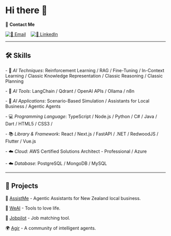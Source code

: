 # Hi there 👋

📧 **Contact Me**  

[![📧 Email](https://img.shields.io/badge/Email-steven.zg%40outlook.com-blue?style=flat-square&logo=microsoft-outlook)](mailto:steven.zg@outlook.com) &nbsp;&nbsp; [![💼 LinkedIn](https://img.shields.io/badge/LinkedIn-Stevenzg-blue?style=flat-square&logo=linkedin)](https://www.linkedin.com/in/stevenzg/)

---

## 🛠️ Skills
\- 🤖 _AI Techniques_: Reinforcement Learning / RAG / Fine-Tuning / In-Context Learning / Classic Knowledge Representation / Classic Reasoning / Classic Planning

\- 🤖 _AI Tools_: LangChain / Qdrant / OpenAI APIs / Ollama / n8n

\- 🤖 _AI Applications_: Scenario-Based Simulation / Assistants for Local Business / Agentic Agents

\- 💻 _Programming Language_: TypeScript / Node.js / Python / C# / Java / Dart / HTML5 / CSS3 /

\- 📚 _Library & Framework_: React / Next.js / FastAPI / .NET / RedwoodJS / Flutter / Vue.js

\- ☁️ _Cloud_: AWS Certified Solutions Architect - Professional / Azure

\- ☁️ _Database_: PostgreSQL / MongoDB / MySQL

---

## 🚀 Projects
🤖 [AssistMe](https://assistme.co.nz) - Agentic Assistants for New Zealand local business.  

🌟 [WeAI](https://weai.life) - Tools to love life.

🎯 [Jobpilot](https://jobpilot.co.nz) - Job matching tool.  

🌍 [Agir](https://agir.cc) - A community of intelligent agents.  


<!--
**stevenzg/stevenzg** is a ✨ _special_ ✨ repository because its `README.md` (this file) appears on your GitHub profile.

Here are some ideas to get you started:

- 🔭 I’m currently working on ...
- 🌱 I’m currently learning ...
- 👯 I’m looking to collaborate on ...
- 🤔 I’m looking for help with ...
- 💬 Ask me about ...
- 📫 How to reach me: ...
- 😄 Pronouns: ...
- ⚡ Fun fact: ...
-->
